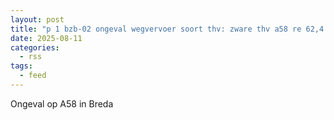 ```yaml
---
layout: post
title: "p 1 bzb-02 ongeval wegvervoer soort thv: zware thv a58 re 62,4 breda 203145 203171 203092 203132"
date: 2025-08-11
categories: 
  - rss
tags: 
  - feed
---
```


Ongeval op A58 in Breda
